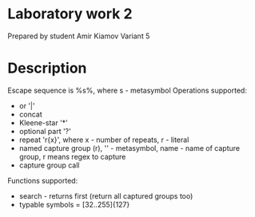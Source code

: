 # Laboratory work 2
Prepared by student Amir Kiamov
Variant 5
# Description
Escape sequence is %s%, where s - metasymbol
Operations supported:
- or '|'
- concat 
- Kleene-star '*'
- optional part '?'
- repeat 'r{x}', where x - number of repeats, r - literal
- named capture group (<name>r), '<name>' - metasymbol, name - name of capture group, r means regex to capture
- capture group call <name>

Functions supported:
- search - returns first (return all captured groups too)
- typable symbols = [32..255]\{127}
